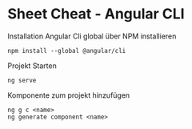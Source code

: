 # Sheet Cheat - Angular CLI

Installation
Angular Cli global über NPM installieren
```terminal
npm install --global @angular/cli
```

Projekt Starten
```terminal
ng serve
```

Komponente zum projekt hinzufügen
```terminal
ng g c <name>
ng generate component <name>
```

